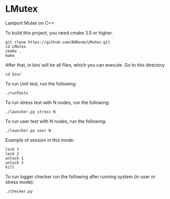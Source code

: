 # LMutex
Lamport Mutex on C++

To build this project, you need cmake 3.5 or higher.

```
git clone https://github.com/ADKosm/LMutex.git
cd LMutex
cmake .
make
```

After that, in bin/ will be all files, which you can execute. Go to this directory

```
cd bin/
```

To run Unit test, run the following:

```
./runTests
```

To run stress test with N nodes, run the following:

```
./launcher.py stress N
```

To run user test with N nodes, run the following:

```
./launcher.py user N
```

Example of session in this mode:

```
lock 1
lock 2
unlock 1
unlock 2
kill
```

To run logger checker run the following after running system (in user or stress mode):

```
./checker.py
```
